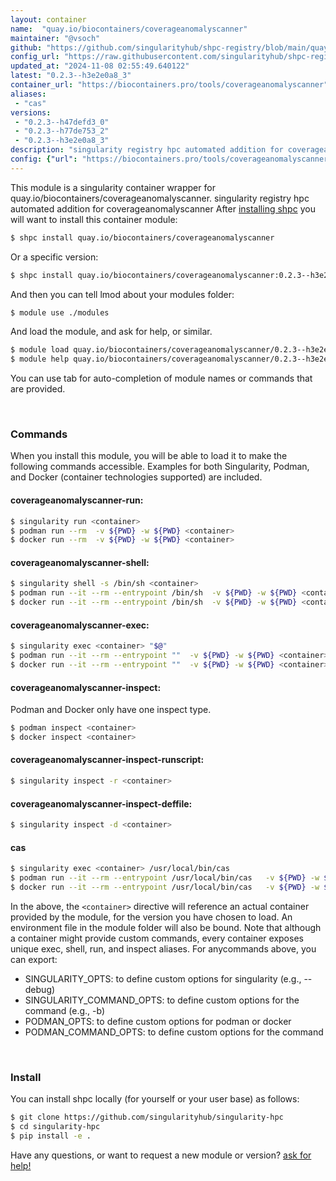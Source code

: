 ```yaml
---
layout: container
name:  "quay.io/biocontainers/coverageanomalyscanner"
maintainer: "@vsoch"
github: "https://github.com/singularityhub/shpc-registry/blob/main/quay.io/biocontainers/coverageanomalyscanner/container.yaml"
config_url: "https://raw.githubusercontent.com/singularityhub/shpc-registry/main/quay.io/biocontainers/coverageanomalyscanner/container.yaml"
updated_at: "2024-11-08 02:55:49.640122"
latest: "0.2.3--h3e2e0a8_3"
container_url: "https://biocontainers.pro/tools/coverageanomalyscanner"
aliases:
 - "cas"
versions:
 - "0.2.3--h47defd3_0"
 - "0.2.3--h77de753_2"
 - "0.2.3--h3e2e0a8_3"
description: "singularity registry hpc automated addition for coverageanomalyscanner"
config: {"url": "https://biocontainers.pro/tools/coverageanomalyscanner", "maintainer": "@vsoch", "description": "singularity registry hpc automated addition for coverageanomalyscanner", "latest": {"0.2.3--h3e2e0a8_3": "sha256:166c6f6662c0ee885250b7b7545e6e50ef54a3c67bed05641a9001e14c961779"}, "tags": {"0.2.3--h47defd3_0": "sha256:ac94da7cb2b85d9ae9c8f2e115631cc986a79f660510a796545e793e50c2db29", "0.2.3--h77de753_2": "sha256:738f6f8e29272f6371bda95c32d6eaf647ccee4d232aebf8669c24b142573b1e", "0.2.3--h3e2e0a8_3": "sha256:166c6f6662c0ee885250b7b7545e6e50ef54a3c67bed05641a9001e14c961779"}, "docker": "quay.io/biocontainers/coverageanomalyscanner", "aliases": {"cas": "/usr/local/bin/cas"}}
---
```


This module is a singularity container wrapper for quay.io/biocontainers/coverageanomalyscanner.
singularity registry hpc automated addition for coverageanomalyscanner
After [installing shpc](#install) you will want to install this container module:


```bash
$ shpc install quay.io/biocontainers/coverageanomalyscanner
```

Or a specific version:

```bash
$ shpc install quay.io/biocontainers/coverageanomalyscanner:0.2.3--h3e2e0a8_3
```

And then you can tell lmod about your modules folder:

```bash
$ module use ./modules
```

And load the module, and ask for help, or similar.

```bash
$ module load quay.io/biocontainers/coverageanomalyscanner/0.2.3--h3e2e0a8_3
$ module help quay.io/biocontainers/coverageanomalyscanner/0.2.3--h3e2e0a8_3
```

You can use tab for auto-completion of module names or commands that are provided.

<br>

### Commands

When you install this module, you will be able to load it to make the following commands accessible.
Examples for both Singularity, Podman, and Docker (container technologies supported) are included.

#### coverageanomalyscanner-run:

```bash
$ singularity run <container>
$ podman run --rm  -v ${PWD} -w ${PWD} <container>
$ docker run --rm  -v ${PWD} -w ${PWD} <container>
```

#### coverageanomalyscanner-shell:

```bash
$ singularity shell -s /bin/sh <container>
$ podman run --it --rm --entrypoint /bin/sh  -v ${PWD} -w ${PWD} <container>
$ docker run --it --rm --entrypoint /bin/sh  -v ${PWD} -w ${PWD} <container>
```

#### coverageanomalyscanner-exec:

```bash
$ singularity exec <container> "$@"
$ podman run --it --rm --entrypoint ""  -v ${PWD} -w ${PWD} <container> "$@"
$ docker run --it --rm --entrypoint ""  -v ${PWD} -w ${PWD} <container> "$@"
```

#### coverageanomalyscanner-inspect:

Podman and Docker only have one inspect type.

```bash
$ podman inspect <container>
$ docker inspect <container>
```

#### coverageanomalyscanner-inspect-runscript:

```bash
$ singularity inspect -r <container>
```

#### coverageanomalyscanner-inspect-deffile:

```bash
$ singularity inspect -d <container>
```


#### cas

```bash
$ singularity exec <container> /usr/local/bin/cas
$ podman run --it --rm --entrypoint /usr/local/bin/cas   -v ${PWD} -w ${PWD} <container> -c " $@"
$ docker run --it --rm --entrypoint /usr/local/bin/cas   -v ${PWD} -w ${PWD} <container> -c " $@"
```



In the above, the `<container>` directive will reference an actual container provided
by the module, for the version you have chosen to load. An environment file in the
module folder will also be bound. Note that although a container
might provide custom commands, every container exposes unique exec, shell, run, and
inspect aliases. For anycommands above, you can export:

 - SINGULARITY_OPTS: to define custom options for singularity (e.g., --debug)
 - SINGULARITY_COMMAND_OPTS: to define custom options for the command (e.g., -b)
 - PODMAN_OPTS: to define custom options for podman or docker
 - PODMAN_COMMAND_OPTS: to define custom options for the command

<br>

### Install

You can install shpc locally (for yourself or your user base) as follows:

```bash
$ git clone https://github.com/singularityhub/singularity-hpc
$ cd singularity-hpc
$ pip install -e .
```

Have any questions, or want to request a new module or version? [ask for help!](https://github.com/singularityhub/singularity-hpc/issues)